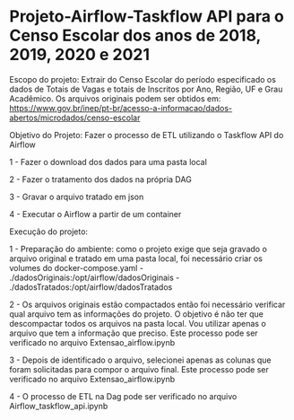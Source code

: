 # Projeto-Airflow-Taskflow API para o Censo Escolar dos anos de 2018, 2019, 2020 e 2021

Escopo do projeto: Extrair do Censo Escolar do período especificado os dados de Totais de Vagas e totais de Inscritos por Ano, Região, UF e Grau Acadêmico. 
    Os arquivos originais podem ser obtidos em: https://www.gov.br/inep/pt-br/acesso-a-informacao/dados-abertos/microdados/censo-escolar

Objetivo do Projeto: Fazer o processo de ETL utilizando o Taskflow API do Airflow

1 - Fazer o download dos dados para uma pasta local
  
2 - Fazer o tratamento dos dados na própria DAG
  
3 - Gravar o arquivo tratado em json
  
4 - Executar o Airflow a partir de um container 
  

Execução do projeto:

1 - Preparação do ambiente: como o projeto exige que seja gravado o arquivo original e tratado em uma pasta local, foi necessário criar os volumes do docker-compose.yaml
        - ./dadosOriginais:/opt/airflow/dadosOriginais
        - ./dadosTratados:/opt/airflow/dadosTratados
    
2 - Os arquivos originais estão compactados então foi necessário verificar qual arquivo tem as informações do projeto. O objetivo é não ter que descompactar todos os 
arquivos na pasta local. Vou utilizar apenas o arquivo que tem a informação que preciso. Este processo pode ser verificado no arquivo Extensao_airflow.ipynb
      
3 - Depois de identificado o arquivo, selecionei apenas as colunas que foram solicitadas para compor o arquivo final. Este processo pode ser verificado no arquivo 
Extensao_airflow.ipynb
    
4 - O processo de ETL na Dag pode ser verificado no arquivo Airflow_taskflow_api.ipynb
    
